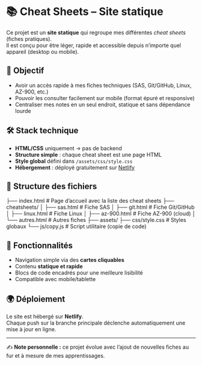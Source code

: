 
# 📚 Cheat Sheets – Site statique

Ce projet est un **site statique** qui regroupe mes différentes *cheat sheets* (fiches pratiques).  
Il est conçu pour être léger, rapide et accessible depuis n’importe quel appareil (desktop ou mobile).

## 🚀 Objectif
- Avoir un accès rapide à mes fiches techniques (SAS, Git/GitHub, Linux, AZ-900, etc.)
- Pouvoir les consulter facilement sur mobile (format épuré et responsive)
- Centraliser mes notes en un seul endroit, statique et sans dépendance lourde

## 🛠️ Stack technique
- **HTML/CSS** uniquement → pas de backend
- **Structure simple** : chaque cheat sheet est une page HTML
- **Style global** défini dans `/assets/css/style.css`
- **Hébergement** : déployé gratuitement sur [Netlify](https://www.netlify.com/)

## 📂 Structure des fichiers
├── index.html # Page d’accueil avec la liste des cheat sheets
├── cheatsheets/
│ ├── sas.html # Fiche SAS
│ ├── git.html # Fiche Git/GitHub
│ ├── linux.html # Fiche Linux
│ ├── az-900.html # Fiche AZ-900 (cloud)
│ └── autres.html # Autres fiches
├── assets/
  ├── css/style.css # Styles globaux
  └── js/copy.js # Script utilitaire (copie de code)


## 🔎 Fonctionnalités
- Navigation simple via des **cartes cliquables**
- Contenu **statique et rapide**
- Blocs de code encadrés pour une meilleure lisibilité
- Compatible avec mobile/tablette

## 🌍 Déploiement
Le site est hébergé sur **Netlify**.  
Chaque push sur la branche principale déclenche automatiquement une mise à jour en ligne.

---

✍️ **Note personnelle :** ce projet évolue avec l’ajout de nouvelles fiches au fur et à mesure de mes apprentissages.
